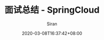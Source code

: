 ---
title: "面试总结 - SpringCloud"
date: 2020-03-08T16:37:42+08:00
draft: false
banner: "/img/blog/banners/006tNc79ly1g1wrwnznblj31400u0x6p.jpg"
author: "Siran"
summary: ""
tags: ["SpringCloud"]
categories: ["面试"]
keywords: ["面试","SpringCloud"]
---